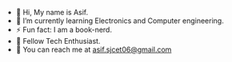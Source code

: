 - 👋 Hi, My name is Asif.
- 🏫 I’m currently learning Electronics and Computer engineering.
- ⚡ Fun fact: I am a book-nerd.
- 💾 Fellow Tech Enthusiast.
- 📧 You can reach me at asif.sjcet06@gmail.com

